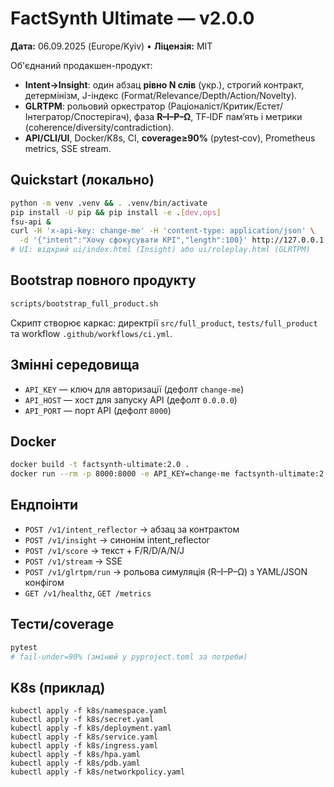 # FactSynth Ultimate — v2.0.0
**Дата:** 06.09.2025 (Europe/Kyiv) • **Ліцензія:** MIT

Об'єднаний продакшен-продукт:
- **Intent→Insight**: один абзац **рівно N слів** (укр.), строгий контракт, детермінізм, J-індекс (Format/Relevance/Depth/Action/Novelty).
- **GLRTPM**: рольовий оркестратор (Раціоналіст/Критик/Естет/Інтегратор/Спостерігач), фаза **R–I–P–Ω**, TF‑IDF пам’ять і метрики (coherence/diversity/contradiction).
- **API/CLI/UI**, Docker/K8s, CI, **coverage≥90%** (pytest‑cov), Prometheus metrics, SSE stream.

## Quickstart (локально)
```bash
python -m venv .venv && . .venv/bin/activate
pip install -U pip && pip install -e .[dev,ops]
fsu-api &
curl -H 'x-api-key: change-me' -H 'content-type: application/json' \
  -d '{"intent":"Хочу сфокусувати KPI","length":100}' http://127.0.0.1:8000/v1/intent_reflector
# UI: відкрий ui/index.html (Insight) або ui/roleplay.html (GLRTPM)
```

## Bootstrap повного продукту

```bash
scripts/bootstrap_full_product.sh
```

Скрипт створює каркас: директрії `src/full_product`, `tests/full_product` та workflow `.github/workflows/ci.yml`.

## Змінні середовища

- `API_KEY` — ключ для авторизації (дефолт `change-me`)
- `API_HOST` — хост для запуску API (дефолт `0.0.0.0`)
- `API_PORT` — порт API (дефолт `8000`)

## Docker
```bash
docker build -t factsynth-ultimate:2.0 .
docker run --rm -p 8000:8000 -e API_KEY=change-me factsynth-ultimate:2.0
```

## Ендпоінти
- `POST /v1/intent_reflector` → абзац за контрактом
- `POST /v1/insight` → синонім intent_reflector
- `POST /v1/score` → текст + F/R/D/A/N/J
- `POST /v1/stream` → SSE
- `POST /v1/glrtpm/run` → рольова симуляція (R–I–P–Ω) з YAML/JSON конфігом
- `GET /v1/healthz`, `GET /metrics`

## Тести/coverage
```bash
pytest
# fail-under=90% (змінюй у pyproject.toml за потреби)
```

## K8s (приклад)
```
kubectl apply -f k8s/namespace.yaml
kubectl apply -f k8s/secret.yaml
kubectl apply -f k8s/deployment.yaml
kubectl apply -f k8s/service.yaml
kubectl apply -f k8s/ingress.yaml
kubectl apply -f k8s/hpa.yaml
kubectl apply -f k8s/pdb.yaml
kubectl apply -f k8s/networkpolicy.yaml
```
